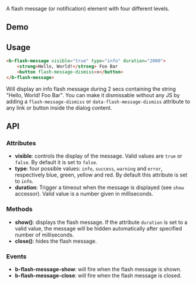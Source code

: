 A flash message (or notification) element with four different levels.

## Demo
<div class="element-demo" id="basic-demos"></div>

## Usage

``` html
<b-flash-message visible="true" type="info" duration="2000">
    <strong>Hello, World!</strong> Foo Bar
    <button flash-message-dismiss>x</button>
</b-flash-message>
```

Will display an info flash message during 2 secs containing the string "Hello, World! Foo Bar". You can make it dismissable without any JS by adding a `flash-message-dismiss` or `data-flash-message-dismiss` attribute to any link or button inside the dialog content.

## API

### Attributes
- __visible__: controls the display of the message. Valid values are `true` or `false`. By default it is set to `false`.
- __type__: four possible values: `info`, `success`, `warning` and `error`, respectively blue, green, yellow and red. By default this attribute is set to `info`.
- __duration__: Trigger a timeout when the message is displayed (see `show` accessor). Valid value is a number given in milliseconds.

### Methods
- __show()__: displays the flash message. If the attribute `duration` is set to a valid value, the message will be hidden automatically after specified number of milliseconds.
- __close()__: hides the flash message.

### Events
- __b-flash-message-show__: will fire when the flash message is shown.
- __b-flash-message-close__: will fire when the flash message is closed.